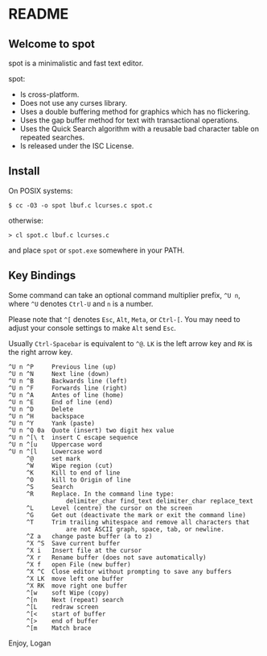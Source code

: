 README
======

Welcome to spot
---------------

spot is a minimalistic and fast text editor.

spot:

* Is cross-platform.
* Does not use any curses library.
* Uses a double buffering method for graphics which has no flickering.
* Uses the gap buffer method for text with transactional operations.
* Uses the Quick Search algorithm with a reusable bad character table on
  repeated searches.
* Is released under the ISC License.

Install
-------

On POSIX systems:
```
$ cc -O3 -o spot lbuf.c lcurses.c spot.c
```
otherwise:
```
> cl spot.c lbuf.c lcurses.c
```
and place `spot` or `spot.exe` somewhere in your PATH.

Key Bindings
------------

Some command can take an optional command multiplier prefix,
`^U n`, where `^U` denotes `Ctrl-U` and `n` is a number.

Please note that `^[` denotes `Esc`, `Alt`, `Meta`, or `Ctrl-[`.
You may need to adjust your console settings to make `Alt` send `Esc`.

Usually `Ctrl-Spacebar` is equivalent to `^@`.
`LK` is the left arrow key and `RK` is the right arrow key.

```
^U n ^P     Previous line (up)
^U n ^N     Next line (down)
^U n ^B     Backwards line (left)
^U n ^F     Forwards line (right)
^U n ^A     Antes of line (home)
^U n ^E     End of line (end)
^U n ^D     Delete
^U n ^H     backspace
^U n ^Y     Yank (paste)
^U n ^Q 0a  Quote (insert) two digit hex value
^U n ^[\ t  insert C escape sequence
^U n ^[u    Uppercase word
^U n ^[l    Lowercase word
     ^@     set mark
     ^W     Wipe region (cut)
     ^K     Kill to end of line
     ^O     kill to Origin of line
     ^S     Search
     ^R     Replace. In the command line type:
                delimiter_char find_text delimiter_char replace_text
     ^L     Level (centre) the cursor on the screen
     ^G     Get out (deactivate the mark or exit the command line)
     ^T     Trim trailing whitespace and remove all characters that
                are not ASCII graph, space, tab, or newline.
     ^Z a   change paste buffer (a to z)
     ^X ^S  Save current buffer
     ^X i   Insert file at the cursor
     ^X r   Rename buffer (does not save automatically)
     ^X f   open File (new buffer)
     ^X ^C  Close editor without prompting to save any buffers
     ^X LK  move left one buffer
     ^X RK  move right one buffer
     ^[w    soft Wipe (copy)
     ^[n    Next (repeat) search
     ^[L    redraw screen
     ^[<    start of buffer
     ^[>    end of buffer
     ^[m    Match brace
```

Enjoy,
Logan
